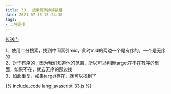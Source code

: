 ```yaml
---
title: 33、 搜索旋转排序数组
date: 2021-07-15 15:24:30
tags:
- 二分查找
---
```

[传送门](https://leetcode-cn.com/problems/search-in-rotated-sorted-array/)

1、使用二分搜索，找到中间索引mid，此时mid的两边一个是有序的，一个是无序的   
2、对于有序的，因为我们知道他的范围，所以可以判断target在不在有序的里面，如果不在，就去无序的那边找   
3、如此重复，如果target存在，就可以找到了

{% include_code lang:javascript 33.js %}